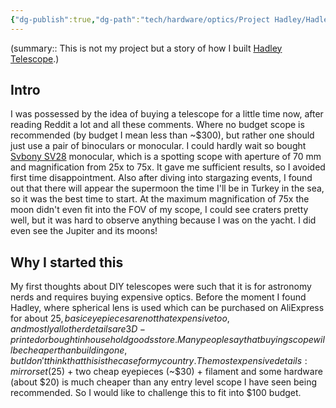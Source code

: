 ```yaml
---
{"dg-publish":true,"dg-path":"tech/hardware/optics/Project Hadley/Hadley Telescope.md","permalink":"/tech/hardware/optics/project-hadley/hadley-telescope/","dgPassFrontmatter":true,"noteIcon":"","created":"2024-11-19T16:38:07.712+03:00","updated":"2024-11-20T15:06:57.885+03:00"}
---
```


(summary:: This is not my project but a story of how I built [Hadley Telescope](https://www.printables.com/model/224383-astronomical-telescope-hadley-an-easy-assembly-hig).)

## Intro

I was possessed by the idea of buying a telescope for a little time now, after reading Reddit a lot and all these comments. Where no budget scope is recommended (by budget I mean less than ~$300), but rather one should just use a pair of binoculars or monocular. I could hardly wait so bought [Svbony SV28](https://www.svbony.com/svbony-sv28-spotting-scope/#F9308P-W9177A-W2546A) monocular, which is a spotting scope with aperture of 70 mm and magnification from 25x to 75x. It gave me sufficient results, so I avoided first time disappointment. Also after diving into stargazing events, I found out that there will appear the supermoon the time I'll be in Turkey in the sea, so it was the best time to start. At the maximum magnification of 75x the moon didn't even fit into the FOV of my scope, I could see craters pretty well, but it was hard to observe anything because I was on the yacht. I did even see the Jupiter and its moons!

## Why I started this

My first thoughts about DIY telescopes were such that it is for astronomy nerds and requires buying expensive optics. Before the moment I found Hadley, where spherical lens is used which can be purchased on AliExpress for about $25, basic eyepieces are not that expensive too, and mostly all other details are 3D-printed or bought in household goods store. Many people say that buying scope will be cheaper than building one, but I don't think that this is the case for my country. 
The most expensive details: mirror set ($25) + two cheap eyepieces (~$30) + filament and some hardware (about $20) is much cheaper than any entry level scope I have seen being recommended. So I would like to challenge this to fit into $100 budget.

